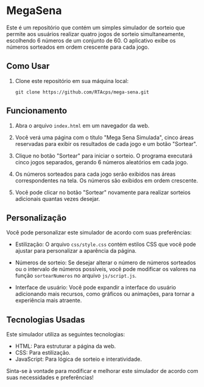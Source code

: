 # MegaSena

Este é um repositório que contém um simples simulador de sorteio que permite aos usuários realizar quatro jogos de sorteio simultaneamente, escolhendo 6 números de um conjunto de 60. O aplicativo exibe os números sorteados em ordem crescente para cada jogo.

## Como Usar

1. Clone este repositório em sua máquina local:

   ```shell
   git clone https://github.com/RTAcps/mega-sena.git
   ```

## Funcionamento

1. Abra o arquivo `index.html` em um navegador da web.

2. Você verá uma página com o título "Mega Sena Simulada", cinco áreas reservadas para exibir os resultados de cada jogo e um botão "Sortear".

3. Clique no botão "Sortear" para iniciar o sorteio. O programa executará cinco jogos separados, gerando 6 números aleatórios em cada jogo.

4. Os números sorteados para cada jogo serão exibidos nas áreas correspondentes na tela. Os números são exibidos em ordem crescente.

5. Você pode clicar no botão "Sortear" novamente para realizar sorteios adicionais quantas vezes desejar.

## Personalização

Você pode personalizar este simulador de acordo com suas preferências:

- Estilização: O arquivo `css/style.css` contém estilos CSS que você pode ajustar para personalizar a aparência da página.

- Números de sorteio: Se desejar alterar o número de números sorteados ou o intervalo de números possíveis, você pode modificar os valores na função `sortearNumeros` no arquivo `js/script.js`.

- Interface de usuário: Você pode expandir a interface do usuário adicionando mais recursos, como gráficos ou animações, para tornar a experiência mais atraente.

## Tecnologias Usadas

Este simulador utiliza as seguintes tecnologias:

- HTML: Para estruturar a página da web.
- CSS: Para estilização.
- JavaScript: Para lógica de sorteio e interatividade.

Sinta-se à vontade para modificar e melhorar este simulador de acordo com suas necessidades e preferências!
